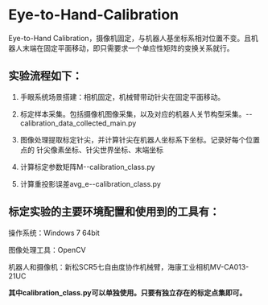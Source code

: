 # Eye-to-Hand-Calibration

Eye-to-Hand Calibration，摄像机固定，与机器人基坐标系相对位置不变。且机器人末端在固定平面移动，即只需要求一个单应性矩阵的变换关系就行。

## 实验流程如下：

1. 手眼系统场景搭建：相机固定，机械臂带动针尖在固定平面移动。

2. 标定样本采集。包括摄像机图像采集，以及对应的机器人关节构型采集。--calibration_data_collected_main.py

3. 图像处理提取标定针尖，并计算针尖在机器人坐标系下坐标。记录好每个位置点的 针尖像素坐标、针尖世界坐标、末端坐标

4. 计算标定参数矩阵M--calibration_class.py

5. 计算重投影误差avg_e--calibration_class.py

## 标定实验的主要环境配置和使用到的工具有：

操作系统：Windows 7 64bit

图像处理工具：OpenCV

机器人和摄像机：新松SCR5七自由度协作机械臂，海康工业相机MV-CA013-21UC

**其中calibration_class.py可以单独使用。只要有独立存在的标定点集即可。**
